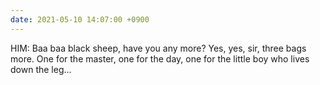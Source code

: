 ```yaml
---
date: 2021-05-10 14:07:00 +0900
---
```


HIM: Baa baa black sheep, have you any more? Yes, yes, sir, three bags more. One for the master, one for the day, one for the little boy who lives down the leg...
